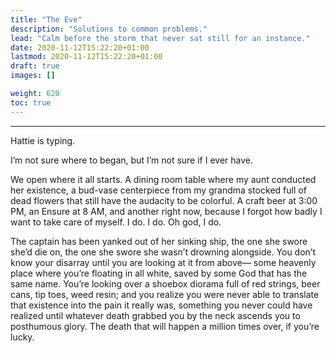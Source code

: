 ```yaml
---
title: "The Eve"
description: "Solutions to common problems."
lead: "Calm before the storm that never sat still for an instance."
date: 2020-11-12T15:22:20+01:00
lastmod: 2020-11-12T15:22:20+01:00
draft: true
images: []

weight: 620
toc: true
---
```

---
Hattie is typing.

I’m not sure where to began, but I’m not sure if I ever have. 

We open where it all starts. A dining room table where my aunt conducted her existence, a bud-vase centerpiece from my grandma stocked full of dead flowers that still have the audacity to be colorful. A craft beer at 3:00 PM, an Ensure at 8 AM, and another right now, because I forgot how badly I want to take care of myself. I do. I do. Oh god, I do.  

The captain has been yanked out of her sinking ship, the one she swore she’d die on, the one she swore she wasn’t drowning alongside. You don’t know your disarray until you are looking at it from above— some heavenly place where you’re floating in all white, saved by some God that has the same name. You’re looking over a shoebox diorama full of red strings, beer cans, tip toes, weed resin; and you realize you were never able to translate that existence into the pain it really was, something you never could have realized until whatever death grabbed you by the neck ascends you to posthumous glory. The death that will happen a million times over, if you’re lucky. 

